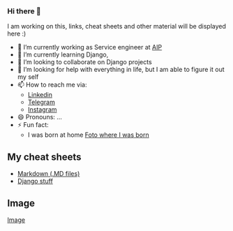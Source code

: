 ### Hi there 👋

I am working on this, links, cheat sheets and other material will be displayed here :)


- 🔭 I’m currently working as Service engineer at [AIP](https://www.aip-automotive.de/en/)
- 🌱 I’m currently learning Django,
- 👯 I’m looking to collaborate on Django projects
- 🤔 I’m looking for help with everything in life, but I am able to figure it out my self
- 📫 How to reach me via:
  - [Linkedin](https://www.linkedin.com/in/ramiboutas/)
  - [Telegram](https://t.me/ramiboutas)
  - [Instagram](https://www.instagram.com/ramiboutas/)
- 😄 Pronouns: ...
- ⚡ Fun fact:
  - I was born at home
[Foto where I was born](images/birthlocation.jpg)


## My cheat sheets
* [Markdown (.MD files)](my_cheat_sheets/markdown/README.md)
* [Django stuff](my_cheat_sheets/django/README.md)


## Image


[Image](https://scontent-muc2-1.cdninstagram.com/v/t51.2885-15/e15/11252144_1396287577368768_226240493_n.jpg?tp=1&_nc_ht=scontent-muc2-1.cdninstagram.com&_nc_cat=100&_nc_ohc=NTPRhlr934UAX82hZJ6&edm=AP_V10EBAAAA&ccb=7-4&oh=5301932f013952dddfa8793998e51d76&oe=60B3B7E9&_nc_sid=4f375e)


<!--
**ramiboutas/ramiboutas** is a ✨ _special_ ✨ repository because its `README.md` (this file) appears on your GitHub profile.

Here are some ideas to get you started:


  -
-->
